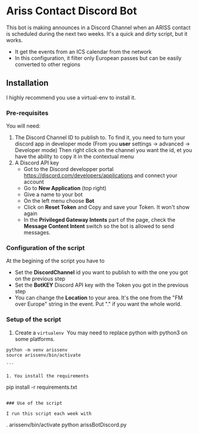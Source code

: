 # Ariss Contact Discord Bot

This bot is making announces in a Discord Channel when an ARISS contact is scheduled during the next two weeks. 
It's a quick and dirty script, but it works.

- It get the events from an ICS calendar from the network
- In this configuration, it filter only European passes but can be easily converted to other regions

## Installation

I highly recommend you use a virtual-env to install it.

### Pre-requisites

You will need:
1. The Discord Channel ID to publish to.
    To find it, you need to turn your discord app in developer mode (From you **user** settings -> advanced -> Developer mode)
    Then right click on the channel you want the id, et you have the ability to copy it in the contextual menu
1. A Discord API key
    - Got to the Discord developper portal https://discord.com/developers/applications and connect your account
    - Go to **New Application** (top right)
    - Give a name to your bot
    - On the left menu choose **Bot**
    - Click on **Reset Token** and Copy and save your Token. It won't show again
    - In the **Privileged Gateway Intents** part of the page, check the **Message Content Intent** switch so the bot is allowed to send messages.

### Configuration of the script

At the begining of the script you have to
- Set the **DiscordChannel** id you want to publish to with the one you got on the previous step
- Set the **BotKEY** Discord API key with the Token you got in the previous step
- You can change the **Location** to your area. It's the one from the "FM over Europe" string in the event. Put "." if you want the whole world.

### Setup of the script

1. Create a `virtualenv` 
You may need to replace python with python3 on some platforms.

```
python -m venv arissenv 
source arissenv/bin/activate

``` 

1. You install the requirements
```
pip install -r requirements.txt
```

### Use of the script

I run this script each week with
```
. arissenv/bin/activate
python arissBotDiscord.py
```

